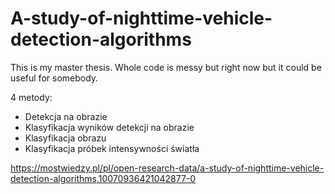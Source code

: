 # A-study-of-nighttime-vehicle-detection-algorithms

This is my master thesis. Whole code is messy but right now but it could be useful for somebody.

4 metody:
- Detekcja na obrazie
- Klasyfikacja wyników detekcji na obrazie
- Klasyfikacja obrazu
- Klasyfikacja próbek intensywności światła


https://mostwiedzy.pl/pl/open-research-data/a-study-of-nighttime-vehicle-detection-algorithms,10070936421042877-0
